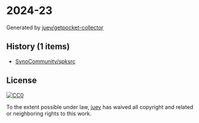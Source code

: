 # 2024-23

Generated by [juev/getpocket-collector](https://github.com/juev/getpocket-collector)

## History (1 items)

- [SynoCommunity/spksrc](https://github.com/SynoCommunity/spksrc)

## License

[![CC0](https://mirrors.creativecommons.org/presskit/buttons/88x31/svg/cc-zero.svg)](https://creativecommons.org/publicdomain/zero/1.0/)

To the extent possible under law, [juev](https://github.com/juev) has waived all copyright and related or neighboring rights to this work.

